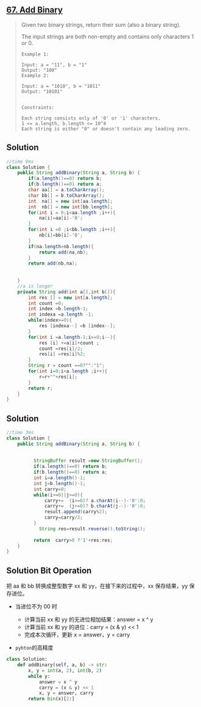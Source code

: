 ## [67. Add Binary](https://leetcode-cn.com/problems/add-binary/)

> Given two binary strings, return their sum (also a binary string).
>
> The input strings are both non-empty and contains only characters 1 or 0.
>
> ```
> Example 1:
> 
> Input: a = "11", b = "1"
> Output: "100"
> Example 2:
> 
> Input: a = "1010", b = "1011"
> Output: "10101"
> 
> 
> Constraints:
> 
> Each string consists only of '0' or '1' characters.
> 1 <= a.length, b.length <= 10^4
> Each string is either "0" or doesn't contain any leading zero.
> ```

## Solution

 

```java
//time 9ms
class Solution {
    public String addBinary(String a, String b) {
        if(a.length()==0) return b;
        if(b.length()==0) return a;
        char aa[] = a.toCharArray();
        char bb[] = b.toCharArray();
        int  na[] = new int[aa.length];
        int  nb[] = new int[bb.length];
        for(int i = 0;i<aa.length ;i++){
            na[i]=aa[i]-'0';
        }
        for(int i =0 ;i<bb.length ;i++){
            nb[i]=bb[i]-'0';
        }
        if(na.length>nb.length){
            return add(na,nb);
        }
        return add(nb,na);
        
        
    }
    //a is longer
    private String add(int a[],int b[]){
        int res [] = new int[a.length];
        int count =0;
        int index =b.length-1;
        int indexa =a.length -1;
        while(index>=0){
            res [indexa--] =b [index--];
        }
        for(int i =a.length-1;i>=0;i--){
            res [i] +=a[i]+count ;
            count =res[i]/2;
            res[i] =res[i]%2;
        }
        String r = count ==0?"":"1";
        for(int i=0;i<a.length ;i++){
            r=r+""+res[i];
        }
        return r;
    }
}
```

## Solution

```java
//time 3ms
class Solution {
    public String addBinary(String a, String b) {
            
       
          StringBuffer result =new StringBuffer();
          if(a.length()==0) return b;
          if(b.length()==0) return a;
          int i=a.length()-1;
          int j=b.length()-1;
          int carry=0;
          while(i>=0||j>=0){
              carry+=  (i>=0)? a.charAt(i--)-'0':0;
              carry+=  (j>=0)? b.charAt(j--)-'0':0;
              result.append(carry%2);
              carry=carry/2;
          }
            String res=result.reverse().toString();
          
          return  carry>0 ?'1'+res:res;
    }
}
```

## Solution Bit Operation

把 aa 和 bb 转换成整型数字 xx 和 yy，在接下来的过程中，xx 保存结果，yy 保存进位。

* 当进位不为 00 时
  *  计算当前 xx 和 yy 的无进位相加结果：answer = x ^ y
  * 计算当前 xx 和 yy 的进位：carry = (x & y) << 1
  * 完成本次循环，更新 x = answer，y = carry

* ```pyhton```的高精度

```python
class Solution:
    def addBinary(self, a, b) -> str:
        x, y = int(a, 2), int(b, 2)
        while y:
            answer = x ^ y
            carry = (x & y) << 1
            x, y = answer, carry
        return bin(x)[2:]


```

